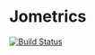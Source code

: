 # Jometrics

[![Build Status](https://github.com/J-R-Paul/Jometrics.jl/actions/workflows/CI.yml/badge.svg?branch=main)](https://github.com/J-R-Paul/Jometrics.jl/actions/workflows/CI.yml?query=branch%3Amain)
